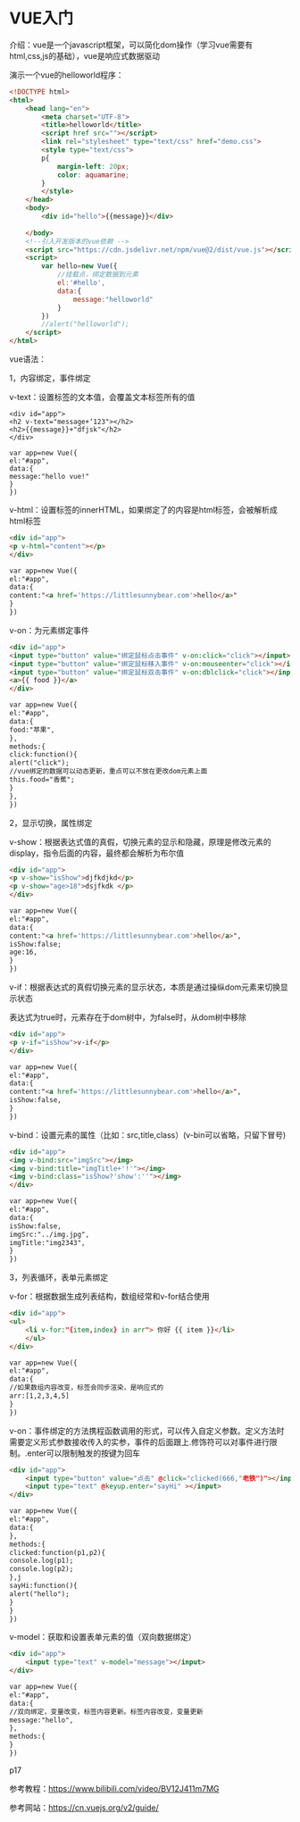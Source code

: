 # VUE入门

介绍：vue是一个javascript框架，可以简化dom操作（学习vue需要有html,css,js的基础），vue是响应式数据驱动

演示一个vue的helloworld程序：

```html
<!DOCTYPE html>
<html>
    <head lang="en">
        <meta charset="UTF-8">
        <title>helloworld</title>
        <script href src=""></script>
        <link rel="stylesheet" type="text/css" href="demo.css">
        <style type="text/css">
        p{
            margin-left: 20px;
            color: aquamarine;
        }
        </style>
    </head>
    <body>
        <div id="hello">{{message}}</div>
 
    </body>
    <!--引入开发版本的vue依赖 -->
    <script src="https://cdn.jsdelivr.net/npm/vue@2/dist/vue.js"></script>
    <script>
        var hello=new Vue({
            //挂载点，绑定数据到元素
            el:'#hello',
            data:{
                message:"helloworld"
            }
        })
        //alert("helloworld");
    </script>
</html>
```

vue语法：

1，内容绑定，事件绑定

v-text：设置标签的文本值，会覆盖文本标签所有的值

```
<div id="app">
<h2 v-text="message+‘123"></h2>
<h2>{{message}}+"dfjsk"</h2>
</div>

var app=new Vue({
el:"#app",
data:{
message:"hello vue!"
}
})
```

v-html：设置标签的innerHTML，如果绑定了的内容是html标签，会被解析成html标签

```html
<div id="app">
<p v-html="content"></p>
</div>

var app=new Vue({
el:"#app",
data:{
content:"<a href='https://littlesunnybear.com'>hello</a>"
}
})
```

v-on：为元素绑定事件

```html
<div id="app">
<input type="button" value="绑定鼠标点击事件" v-on:click="click"></input>
<input type="button" value="绑定鼠标移入事件" v-on:mouseenter="click"></input>
<input type="button" value="绑定鼠标双击事件" v-on:dblclick="click"></input>
<a>{{ food }}</a>
</div>

var app=new Vue({
el:"#app",
data:{
food:"苹果",
},
methods:{
click:function(){
alert("click");
//vue绑定的数据可以动态更新，重点可以不放在更改dom元素上面
this.food="香蕉";
}
},
})
```



2，显示切换，属性绑定

v-show：根据表达式值的真假，切换元素的显示和隐藏，原理是修改元素的display，指令后面的内容，最终都会解析为布尔值

```html
<div id="app">
<p v-show="isShow">djfkdjkd</p>
<p v-show="age>18">dsjfkdk </p>
</div>

var app=new Vue({
el:"#app",
data:{
content:"<a href='https://littlesunnybear.com'>hello</a>",
isShow:false;
age:16,
}
})
```



v-if：根据表达式的真假切换元素的显示状态，本质是通过操纵dom元素来切换显示状态

表达式为true时，元素存在于dom树中，为false时，从dom树中移除

```html
<div id="app">
<p v-if="isShow">v-if</p>
</div>

var app=new Vue({
el:"#app",
data:{
content:"<a href='https://littlesunnybear.com'>hello</a>",
isShow:false,
}
})
```



v-bind：设置元素的属性（比如：src,title,class）(v-bin可以省略，只留下冒号)

```html
<div id="app">
<img v-bind:src="imgSrc"></img>
<img v-bind:title="imgTitle+'!'"></img>
<img v-bind:class="isShow?'show':''"></img>
</div>

var app=new Vue({
el:"#app",
data:{
isShow:false,
imgSrc:"../img.jpg",
imgTitle:"img2343",
}
})
```

3，列表循环，表单元素绑定

v-for：根据数据生成列表结构，数组经常和v-for结合使用

```html
<div id="app">
<ul>
    <li v-for:"{item,index} in arr"> 你好 {{ item }}</li>
    </ul>
</div>

var app=new Vue({
el:"#app",
data:{
//如果数组内容改变，标签会同步渲染，是响应式的
arr:[1,2,3,4,5]
}
})
```



v-on：事件绑定的方法携程函数调用的形式，可以传入自定义参数。定义方法时需要定义形式参数接收传入的实参，事件的后面跟上.修饰符可以对事件进行限制。.enter可以限制触发的按键为回车

```html
<div id="app">
    <input type="button" value="点击" @click="clicked(666,"老铁")"></input>
	<input type="text" @keyup.enter="sayHi" ></input>
</div>

var app=new Vue({
el:"#app",
data:{
},
methods:{
clicked:function(p1,p2){
console.log(p1);
console.log(p2);
},j
sayHi:function(){
alert("hello");
}
}
})
```



v-model：获取和设置表单元素的值（双向数据绑定）

```html
<div id="app">
    <input type="text" v-model="message"></input>
</div>

var app=new Vue({
el:"#app",
data:{
//双向绑定，变量改变，标签内容更新。标签内容改变，变量更新
message:"hello",
},
methods:{
}
})
```

p17

参考教程：https://www.bilibili.com/video/BV12J411m7MG

参考网站：https://cn.vuejs.org/v2/guide/